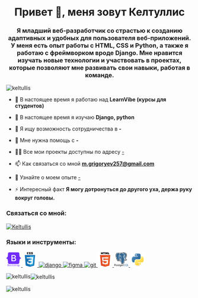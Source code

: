 <h1 align="center">Привет 👋, меня зовут Келтуллис</h1>
<h3 align="center">Я младший веб-разработчик со страстью к созданию адаптивных и удобных для пользователя веб-приложений. У меня есть опыт работы с HTML, CSS и Python, а также я работаю с фреймворком вроде Django. Мне нравится изучать новые технологии и участвовать в проектах, которые позволяют мне развивать свои навыки, работая в команде.</h3>

<p align="left"> <img src="https://komarev.com/ghpvc/?username=keltullis&label=Profile%20views&color=0e75b6&style=flat" alt="keltullis" /> </p>

- 🔭 В настоящее время я работаю над **LearnVibe (курсы для студентов)**

- 🌱 В настоящее время я изучаю **Django, python**

- 👯 Я ищу возможность сотрудничества в **-**

- 🤝 Мне нужна помощь с **-**

- 👨‍💻 Все мои проекты доступны по адресу [-](-)

- 📫 Как связаться со мной **m.grigoryev257@gmail.com**

- 📄 Узнайте о моем опыте [-](-)

- ⚡ Интересный факт **Я могу дотронуться до другого уха, держа руку вокруг головы.**

<h3 align="left">Связаться со мной:</h3>
<p align="left">
<a href="https://discord.gg/Keltullis" target="blank"><img align="center" src="https://raw.githubusercontent.com/rahuldkjain/github-profile-readme-generator/master/src/images/icons/Social/discord.svg" alt="Keltullis" height="30" width="40" /></a>
</p>

<h3 align="left">Языки и инструменты:</h3>
<p align="left"> <a href="https://getbootstrap.com" target="_blank" rel="noreferrer"> <img src="https://raw.githubusercontent.com/devicons/devicon/master/icons/bootstrap/bootstrap-plain-wordmark.svg" alt="bootstrap" width="40" height="40"/> </a> <a href="https://www.w3schools.com/css/" target="_blank" rel="noreferrer"> <img src="https://raw.githubusercontent.com/devicons/devicon/master/icons/css3/css3-original-wordmark.svg" alt="css3" width="40" height="40"/> </a> <a href="https://www.djangoproject.com/" target="_blank" rel="noreferrer"> <img src="https://cdn.worldvectorlogo.com/logos/django.svg" alt="django" width="40" height="40"/> </a> <a href="https://www.figma.com/" target="_blank" rel="noreferrer"> <img src="https://www.vectorlogo.zone/logos/figma/figma-icon.svg" alt="figma" width="40" height="40"/> </a> <a href="https://git-scm.com/" target="_blank" rel="noreferrer"> <img src="https://www.vectorlogo.zone/logos/git-scm/git-scm-icon.svg" alt="git" width="40" height="40"/> </a> <a href="https://www.w3.org/html/" target="_blank" rel="noreferrer"> <img src="https://raw.githubusercontent.com/devicons/devicon/master/icons/html5/html5-original-wordmark.svg" alt="html5" width="40" height="40"/> </a> <a href="https://www.postgresql.org" target="_blank" rel="noreferrer"> <img src="https://raw.githubusercontent.com/devicons/devicon/master/icons/postgresql/postgresql-original-wordmark.svg" alt="postgresql" width="40" height="40"/> </a> <a href="https://www.python.org" target="_blank" rel="noreferrer"> <img src="https://raw.githubusercontent.com/devicons/devicon/master/icons/python/python-original.svg" alt="python" width="40" height="40"/> </a> </p>

<p><img align="left" src="https://github-readme-stats.vercel.app/api/top-langs?username=keltullis&show_icons=true&locale=en&layout=compact" alt="keltullis" /></p>

<p> <img align="center" src="https://github-readme-stats.vercel.app/api?username=keltullis&show_icons=true&locale=en" alt="keltullis" /></p>

<p><img align="center" src="https://github-readme-streak-stats.herokuapp.com/?user=keltullis&" alt="keltullis" /></p>
